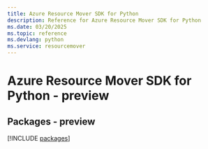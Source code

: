 ```yaml
---
title: Azure Resource Mover SDK for Python
description: Reference for Azure Resource Mover SDK for Python
ms.date: 03/20/2025
ms.topic: reference
ms.devlang: python
ms.service: resourcemover
---
```

# Azure Resource Mover SDK for Python - preview
## Packages - preview
[!INCLUDE [packages](resource-mover-index.md)]